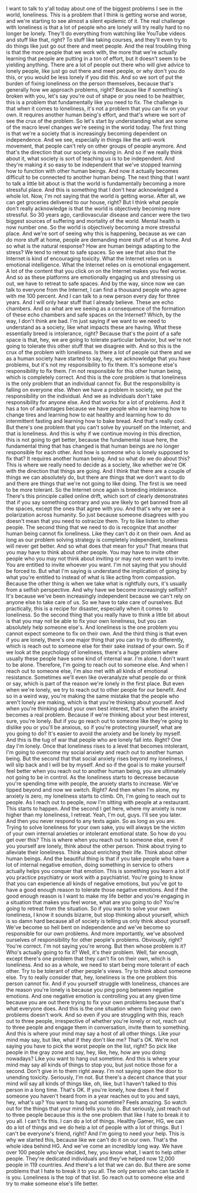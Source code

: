  I want to talk to y'all today about one of the biggest problems I see in the world, loneliness. This is a problem that I think is getting worse and worse, and we're starting to see almost a silent epidemic of it. The real challenge with loneliness is that a lot of people who are lonely will try really hard to no longer be lonely. They'll do everything from watching like YouTube videos and stuff like that, right? To stuff like taking courses, and they'll even try to do things like just go out there and meet people. And the real troubling thing is that the more people that we work with, the more that we're actually learning that people are putting in a ton of effort, but it doesn't seem to be yielding anything. There are a lot of people out there who will give advice to lonely people, like just go out there and meet people, or why don't you do this, or you would be less lonely if you did this. And so we sort of put the burden of fixing loneliness on the person themselves, because that's generally how we approach problems, right? Because like if something's broken with you, let's say you're out of shape or you need to be healthier, this is a problem that fundamentally like you need to fix. The challenge is that when it comes to loneliness, it's not a problem that you can fix on your own. It requires another human being's effort, and that's where we sort of see the crux of the problem. So let's start by understanding what are some of the macro level changes we're seeing in the world today. The first thing is that we're a society that is increasingly becoming dependent on independence. And we see, especially in things like the anti-work movement, that people can't rely on other groups of people anymore. And that's the direction that our society is moving in. And so if we really think about it, what society is sort of teaching us is to be independent. And they're making it so easy to be independent that we've stopped learning how to function with other human beings. And now it actually becomes difficult to be connected to another human being. The next thing that I want to talk a little bit about is that the world is fundamentally becoming a more stressful place. And this is something that I don't hear acknowledged a whole lot. Now, I'm not saying that the world is getting worse. After all, we can get groceries delivered to our house, right? But I think what people don't really acknowledge is that the world is objectively becoming more stressful. So 30 years ago, cardiovascular disease and cancer were the two biggest sources of suffering and mortality of the world. Mental health is now number one. So the world is objectively becoming a more stressful place. And we're sort of seeing why this is happening, because as we can do more stuff at home, people are demanding more stuff of us at home. And so what is the natural response? How are human beings adapting to the stress? We tend to retreat to safe spaces. So we see that also that the Internet is kind of encouraging toxicity. What the Internet relies on is emotional intelligence. What the Internet relies on is emotional engagement. A lot of the content that you click on on the Internet makes you feel worse. And so as these platforms are emotionally engaging us and stressing us out, we have to retreat to safe spaces. And by the way, since now we can talk to everyone from the Internet, I can find a thousand people who agree with me 100 percent. And I can talk to a new person every day for three years. And I will only hear stuff that I already believe. These are echo chambers. And so what are we seeing as a consequence of the formation of these echo chambers and safe spaces on the Internet? Which, by the way, I don't think are bad. I'm just saying if we want to we need to understand as a society, like what impacts these are having. What these essentially breed is intolerance, right? Because that's the point of a safe space is that, hey, we are going to tolerate particular behavior, but we're not going to tolerate this other stuff that we disagree with. And so this is the crux of the problem with loneliness. Is there a lot of people out there and we as a human society have started to say, hey, we acknowledge that you have problems, but it's not my responsibility to fix them. It's someone else's responsibility to fix them. I'm not responsible for this other human being, which is completely correct. And this is the core problem is that loneliness is the only problem that an individual cannot fix. But the responsibility is falling on everyone else. When we have a problem in society, we put the responsibility on the individual. And we as individuals don't take responsibility for anyone else. And that works for a lot of problems. And it has a ton of advantages because we have people who are learning how to change tires and learning how to eat healthy and learning how to do intermittent fasting and learning how to bake bread. And that's really cool. But there's one problem that you can't solve by yourself on the Internet, and that is loneliness. And this is why if we continue moving in this direction, this is not going to get better, because the fundamental issue here, the fundamental thing that has changed is that human beings are no longer responsible for each other. And how is someone who is lonely supposed to fix that? It requires another human being. And so what do we do about this? This is where we really need to decide as a society, like whether we're OK with the direction that things are going. And I think that there are a couple of things we can absolutely do, but there are things that we don't want to do and there are things that we're not going to like doing. The first is we need to be more tolerant. So the Internet once again is breeding intolerance. There's this principle called online drift, which sort of clearly demonstrates that if you say something contrary and you are likely to get banned from all the spaces, except the ones that agree with you. And that's why we see a polarization across humanity. So just because someone disagrees with you doesn't mean that you need to ostracize them. Try to like listen to other people. The second thing that we need to do is recognize that another human being cannot fix loneliness. Like they can't do it on their own. And as long as our problem solving strategy is completely independent, loneliness will never get better. And so what does that mean for you? That means that you may have to think about other people. You may have to invite other people who you may not think about inviting or may not even want to invite. You are entitled to invite whoever you want. I'm not saying that you should be forced to. But what I'm saying is understand the implication of going by what you're entitled to instead of what is like acting from compassion. Because the other thing is when we take what is rightfully ours, it's usually from a selfish perspective. And why have we become increasingly selfish? It's because we've been increasingly independent because we can't rely on anyone else to take care of us. So we have to take care of ourselves. But practically, this is a recipe for disaster, especially when it comes to loneliness. So the second thing that you really have to think a little bit about is that you may not be able to fix your own loneliness, but you can absolutely help someone else's. And loneliness is the one problem you cannot expect someone to fix on their own. And the third thing is that even if you are lonely, there's one major thing that you can try to do differently, which is reach out to someone else for their sake instead of your own. So if we look at the psychology of loneliness, there's a huge problem where usually these people have some kind of internal war. I'm alone. I don't want to be alone. Therefore, I'm going to reach out to someone else. And when I reach out to someone else, I'm also met with all kinds of emotional resistance. Sometimes we'll even like overanalyze what people do or think or say, which is part of the reason we're lonely in the first place. But even when we're lonely, we try to reach out to other people for our benefit. And so in a weird way, you're making the same mistake that the people who aren't lonely are making, which is that you're thinking about yourself. And when you're thinking about your own best interest, that's when the anxiety becomes a real problem. Because if we're thinking about your best interest, sure, you're lonely. But if you go reach out to someone like they're going to dislike you or you'll be anxious, so if you're protecting yourself, what are you going to do? It's easier to avoid the anxiety and be lonely by myself. And this is the tug of war that people who are lonely fall into. Right? One day I'm lonely. Once that loneliness rises to a level that becomes intolerant, I'm going to overcome my social anxiety and reach out to another human being. But the second that that social anxiety rises beyond my loneliness, I will slip back and I will be by myself. And so if the goal is to make yourself feel better when you reach out to another human being, you are ultimately not going to be in control. As the loneliness starts to decrease because you're spending time with people, the anxiety starts to increase. We've tipped beyond and now we switch. Right? And then when I'm alone, my anxiety is zero, my loneliness starts to climb. Oh, I'm going to reach out to people. As I reach out to people, now I'm sitting with people at a restaurant. This starts to happen. And the second I get here, where my anxiety is now higher than my loneliness, I retreat. Yeah, I'm out, guys. I'll see you later. And then you never respond to any texts again. So as long as you are. Trying to solve loneliness for your own sake, you will always be the victim of your own internal anxieties or intolerant emotional state. So how do you get over this? This is where when you reach out to someone else, even if you yourself are lonely, think about the other person. Think about trying to alleviate their loneliness. Think about enriching their life. Think about other human beings. And the beautiful thing is that if you take people who have a lot of internal negative emotion, doing something in service to others actually helps you conquer that emotion. This is something you learn a lot if you practice psychiatry or work with a psychiatrist. You're going to know that you can experience all kinds of negative emotions, but you've got to have a good enough reason to tolerate those negative emotions. And if the good enough reason is I want to make my life better and you're engaging in a situation that makes you feel worse, what are you going to do? You're going to retreat from the situation. So if you want to solve your own loneliness, I know it sounds bizarre, but stop thinking about yourself, which is so damn hard because all of society is telling us only think about yourself. We've become so hell bent on independence and we've become so responsible for our own problems. And more importantly, we've absolved ourselves of responsibility for other people's problems. Obviously, right? You're correct. I'm not saying you're wrong. But then whose problem is it? Who's actually going to fix it? Well, it's their problem. Well, fair enough, except there's one problem that they can't fix on their own, which is loneliness. And so as a whole, we need to start being more tolerant of each other. Try to be tolerant of other people's views. Try to think about someone else. Try to really consider that, hey, loneliness is the one problem this person cannot fix. And if you yourself struggle with loneliness, chances are the reason you're lonely is because you ping pong between negative emotions. And one negative emotion is controlling you at any given time because you are out there trying to fix your own problems because that's what everyone does. And this is the one situation where fixing your own problems doesn't work. And so even if you are struggling with this, reach out to three people, irrespective of whether you're lonely or not, reach out to three people and engage them in conversation, invite them to something. And this is where your mind may say a host of all other things. Like your mind may say, but like, what if they don't like me? That's OK. We're not saying you have to pick the worst people on the list, right? So pick like people in the gray zone and say, hey, like, hey, how are you doing nowadays? Like you want to hang out sometime. And this is where your mind may say all kinds of things to stop you, but just notice those for a second. Don't give in to them right away. I'm not saying open the door to unending toxicity. Seriously, I'm not. But there's a decent chance that your mind will say all kinds of things like, oh, like, but I haven't talked to this person in a long time. That's OK. If you're lonely, how does it feel if someone you haven't heard from in a year reaches out to you and says, hey, what's up? You want to hang out sometime? Feels amazing. So watch out for the things that your mind tells you to do. But seriously, just reach out to three people because this is the one problem that like I hate to break it to you all. I can't fix this. I can do a lot of things. Healthy Gamer, HG, we can do a lot of things and we do help a lot of people with a lot of things. But I can't be everyone's friend, right? And I'm going to need your help. This is why we started this, because like we can't do it on our own. That's the whole idea behind HG. And we've come an incredibly long way. We have over 100 people who've decided, hey, you know what, I want to help other people. They're dedicated individuals and they've helped now 12,000 people in 119 countries. And there's a lot that we can do. But there are some problems that I hate to break it to you all. The only person who can tackle it is you. Loneliness is the top of that list. So reach out to someone else and try to make someone else's life better.